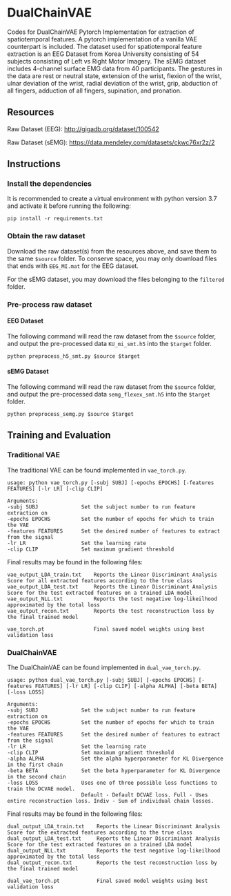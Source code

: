 # DualChainVAE
Codes for DualChainVAE Pytorch Implementation for extraction of spatiotemporal features. A pytorch implementation of a vanilla VAE counterpart is included. The dataset used for spatiotemporal feature extraction is an EEG Dataset from Korea University consisting of 54 subjects consisting of Left vs Right Motor Imagery. The sEMG dataset includes 4-channel surface EMG data from 40 participants. The gestures in the data are rest or neutral state, extension of the wrist, flexion of the wrist, ulnar deviation of the wrist, radial deviation of the wrist, grip, abduction of all fingers, adduction of all fingers, supination, and pronation.

## Resources
Raw Dataset (EEG): http://gigadb.org/dataset/100542

Raw Dataset (sEMG): https://data.mendeley.com/datasets/ckwc76xr2z/2

## Instructions
### Install the dependencies
It is recommended to create a virtual environment with python version 3.7 and activate it before running the following:

```
pip install -r requirements.txt
```

### Obtain the raw dataset
Download the raw dataset(s) from the resources above, and save them to the same `$source` folder. To conserve space, you may only download files that ends with `EEG_MI.mat` for the EEG dataset. 

For the sEMG dataset, you may download the files belonging to the `filtered` folder.

### Pre-process raw dataset
#### EEG Dataset
The following command will read the raw dataset from the `$source` folder, and output the pre-processed data `KU_mi_smt.h5` into the `$target` folder.

```
python preprocess_h5_smt.py $source $target
```
#### sEMG Dataset
The following command will read the raw dataset from the `$source` folder, and output the pre-processed data `semg_flexex_smt.h5` into the `$target` folder.

```
python preprocess_semg.py $source $target
```



## Training and Evaluation

### Traditional VAE
The traditional VAE can be found implemented in `vae_torch.py`.
```
usage: python vae_torch.py [-subj SUBJ] [-epochs EPOCHS] [-features FEATURES] [-lr LR] [-clip CLIP]

Arguments:
-subj SUBJ              Set the subject number to run feature extraction on
-epochs EPOCHS          Set the number of epochs for which to train the VAE
-features FEATURES      Set the desired number of features to extract from the signal
-lr LR                  Set the learning rate
-clip CLIP              Set maximum gradient threshold

```

Final results may be found in the following files:
```
vae_output_LDA_train.txt    Reports the Linear Discriminant Analysis Score for all extracted features according to the true class
vae_output_LDA_test.txt     Reports the Linear Discriminant Analysis Score for the test extracted features on a trained LDA model
vae_output_NLL.txt          Reports the test negative log-likeilhood approximated by the total loss
vae_output_recon.txt        Reports the test reconstruction loss by the final trained model

vae_torch.pt                Final saved model weights using best validation loss
```

### DualChainVAE
The DualChainVAE can be found implemented in `dual_vae_torch.py`.
```
usage: python dual_vae_torch.py [-subj SUBJ] [-epochs EPOCHS] [-features FEATURES] [-lr LR] [-clip CLIP] [-alpha ALPHA] [-beta BETA] [-loss LOSS]

Arguments:
-subj SUBJ              Set the subject number to run feature extraction on
-epochs EPOCHS          Set the number of epochs for which to train the VAE
-features FEATURES      Set the desired number of features to extract from the signal
-lr LR                  Set the learning rate
-clip CLIP              Set maximum gradient threshold
-alpha ALPHA            Set the alpha hyperparameter for KL Divergence in the first chain
-beta BETA              Set the beta hyperparameter for KL Divergence in the second chain
-loss LOSS              Uses one of three possible loss functions to train the DCVAE model. 
                        Default - Default DCVAE loss. Full - Uses entire reconstruction loss. Indiv - Sum of individual chain losses.

```

Final results may be found in the following files:
```
dual_output_LDA_train.txt    Reports the Linear Discriminant Analysis Score for the extracted features according to the true class
dual_output_LDA_test.txt     Reports the Linear Discriminant Analysis Score for the test extracted features on a trained LDA model
dual_output_NLL.txt          Reports the test negative log-likeilhood approximated by the total loss
dual_output_recon.txt        Reports the test reconstruction loss by the final trained model

dual_vae_torch.pt            Final saved model weights using best validation loss
```

